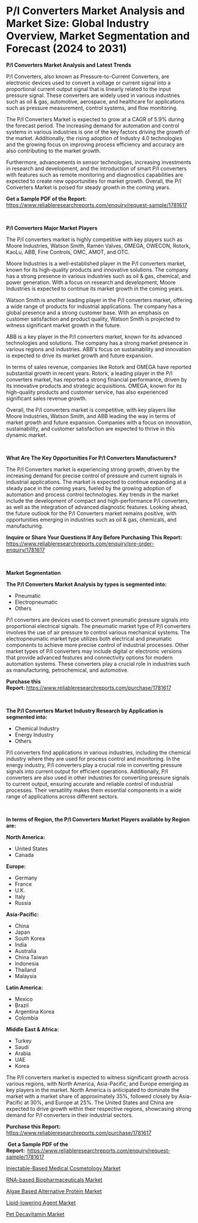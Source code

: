 <p><h1>P/I Converters Market Analysis and Market Size: Global Industry Overview, Market Segmentation and Forecast (2024 to 2031)</h1></p><p><strong>P/I Converters Market Analysis and Latest Trends</strong></p>
<p><p>P/I Converters, also known as Pressure-to-Current Converters, are electronic devices used to convert a voltage or current signal into a proportional current output signal that is linearly related to the input pressure signal. These converters are widely used in various industries such as oil & gas, automotive, aerospace, and healthcare for applications such as pressure measurement, control systems, and flow monitoring.</p><p>The P/I Converters Market is expected to grow at a CAGR of 5.9% during the forecast period. The increasing demand for automation and control systems in various industries is one of the key factors driving the growth of the market. Additionally, the rising adoption of Industry 4.0 technologies and the growing focus on improving process efficiency and accuracy are also contributing to the market growth.</p><p>Furthermore, advancements in sensor technologies, increasing investments in research and development, and the introduction of smart P/I converters with features such as remote monitoring and diagnostics capabilities are expected to create new opportunities for market growth. Overall, the P/I Converters Market is poised for steady growth in the coming years.</p></p>
<p><strong>Get a Sample PDF of the Report:&nbsp;</strong> <a href="https://www.reliableresearchreports.com/enquiry/request-sample/1781617">https://www.reliableresearchreports.com/enquiry/request-sample/1781617</a></p>
<p>&nbsp;</p>
<p><strong>P/I Converters Major Market Players</strong></p>
<p><p>The P/I converters market is highly competitive with key players such as Moore Industries, Watson Smith, Ramén Valves, OMEGA, OWECON, Rotork, KaoLu, ABB, Fine Controls, OMC, AMOT, and OTC.</p><p>Moore Industries is a well-established player in the P/I converters market, known for its high-quality products and innovative solutions. The company has a strong presence in various industries such as oil & gas, chemical, and power generation. With a focus on research and development, Moore Industries is expected to continue its market growth in the coming years.</p><p>Watson Smith is another leading player in the P/I converters market, offering a wide range of products for industrial applications. The company has a global presence and a strong customer base. With an emphasis on customer satisfaction and product quality, Watson Smith is projected to witness significant market growth in the future.</p><p>ABB is a key player in the P/I converters market, known for its advanced technologies and solutions. The company has a strong market presence in various regions and industries. ABB's focus on sustainability and innovation is expected to drive its market growth and future expansion.</p><p>In terms of sales revenue, companies like Rotork and OMEGA have reported substantial growth in recent years. Rotork, a leading player in the P/I converters market, has reported a strong financial performance, driven by its innovative products and strategic acquisitions. OMEGA, known for its high-quality products and customer service, has also experienced significant sales revenue growth.</p><p>Overall, the P/I converters market is competitive, with key players like Moore Industries, Watson Smith, and ABB leading the way in terms of market growth and future expansion. Companies with a focus on innovation, sustainability, and customer satisfaction are expected to thrive in this dynamic market.</p></p>
<p>&nbsp;</p>
<p><strong>What Are The Key Opportunities For P/I Converters Manufacturers?</strong></p>
<p><p>The P/I Converters market is experiencing strong growth, driven by the increasing demand for precise control of pressure and current signals in industrial applications. The market is expected to continue expanding at a steady pace in the coming years, fueled by the growing adoption of automation and process control technologies. Key trends in the market include the development of compact and high-performance P/I converters, as well as the integration of advanced diagnostic features. Looking ahead, the future outlook for the P/I Converters market remains positive, with opportunities emerging in industries such as oil & gas, chemicals, and manufacturing.</p></p>
<p><strong>Inquire or Share Your Questions If Any Before Purchasing This Report:</strong> <a href="https://www.reliableresearchreports.com/enquiry/pre-order-enquiry/1781617">https://www.reliableresearchreports.com/enquiry/pre-order-enquiry/1781617</a></p>
<p>&nbsp;</p>
<p><strong>Market Segmentation</strong></p>
<p><strong>The P/I Converters Market Analysis by types is segmented into:</strong></p>
<p><ul><li>Pneumatic</li><li>Electropneumatic</li><li>Others</li></ul></p>
<p><p>P/I converters are devices used to convert pneumatic pressure signals into proportional electrical signals. The pneumatic market type of P/I converters involves the use of air pressure to control various mechanical systems. The electropneumatic market type utilizes both electrical and pneumatic components to achieve more precise control of industrial processes. Other market types of P/I converters may include digital or electronic versions that provide advanced features and connectivity options for modern automation systems. These converters play a crucial role in industries such as manufacturing, petrochemical, and automotive.</p></p>
<p><strong>Purchase this Report:&nbsp;</strong><a href="https://www.reliableresearchreports.com/purchase/1781617">https://www.reliableresearchreports.com/purchase/1781617</a></p>
<p>&nbsp;</p>
<p><strong>The P/I Converters Market Industry Research by Application is segmented into:</strong></p>
<p><ul><li>Chemical Industry</li><li>Energy Industry</li><li>Others</li></ul></p>
<p><p>P/I converters find applications in various industries, including the chemical industry where they are used for process control and monitoring. In the energy industry, P/I converters play a crucial role in converting pressure signals into current output for efficient operations. Additionally, P/I converters are also used in other industries for converting pressure signals to current output, ensuring accurate and reliable control of industrial processes. Their versatility makes them essential components in a wide range of applications across different sectors.</p></p>
<p>&nbsp;</p>
<p><strong>In terms of Region, the P/I Converters Market Players available by Region are:</strong></p>
<p>
    <p> <strong> North America: </strong>
        <ul>
            <li>United States</li>
            <li>Canada</li>
        </ul>
        </p> 
    <p> <strong> Europe: </strong>
        <ul>
            <li>Germany</li>
            <li>France</li>
            <li>U.K.</li>
            <li>Italy</li>
            <li>Russia</li>
        </ul>
        </p> 
    <p> <strong> Asia-Pacific: </strong>
        <ul>
            <li>China</li>
            <li>Japan</li>
            <li>South Korea</li>
            <li>India</li>
            <li>Australia</li>
            <li>China Taiwan</li>
            <li>Indonesia</li>
            <li>Thailand</li>
            <li>Malaysia</li>
        </ul>
        </p> 
    <p> <strong> Latin America: </strong>
        <ul>
            <li>Mexico</li>
            <li>Brazil</li>
            <li>Argentina Korea</li>
            <li>Colombia</li>
        </ul>
        </p> 
    <p> <strong> Middle East & Africa: </strong>
        <ul>
            <li>Turkey</li>
            <li>Saudi</li>
            <li>Arabia</li>
            <li>UAE</li>
            <li>Korea</li>
        </ul>
    </p>
    </p>
<p><p>The P/I converters market is expected to witness significant growth across various regions, with North America, Asia-Pacific, and Europe emerging as key players in the market. North America is anticipated to dominate the market with a market share of approximately 35%, followed closely by Asia-Pacific at 30%, and Europe at 25%. The United States and China are expected to drive growth within their respective regions, showcasing strong demand for P/I converters in their industrial sectors.</p></p>
<p><strong>Purchase this Report: </strong><a href="https://www.reliableresearchreports.com/purchase/1781617">https://www.reliableresearchreports.com/purchase/1781617</a></p>
<p>&nbsp;<strong>Get a Sample PDF of the Report:&nbsp;&nbsp;</strong><a href="https://www.reliableresearchreports.com/enquiry/request-sample/1781617">https://www.reliableresearchreports.com/enquiry/request-sample/1781617</a></p>
<p><strong></strong></p>
<p><p><a href="https://medium.com/@vivianejast/injectable-based-medical-cosmetology-market-size-and-market-trends-complete-industry-overview-0968c26b3ed6">Injectable-Based Medical Cosmetology Market</a></p><p><a href="https://medium.com/@laurenglover76/rna-based-biopharmaceuticals-market-size-cagr-trends-2024-2030-e8aedecf5e13">RNA-based Biopharmaceuticals Market</a></p><p><a href="https://medium.com/@vivianejast/algae-based-alternative-protein-market-size-and-market-trends-complete-industry-overview-2024-to-e06f2992db72">Algae Based Alternative Protein Market</a></p><p><a href="https://medium.com/@laurenglover76/analyzing-lipid-lowering-agent-market-global-industry-perspective-and-forecast-2024-to-2031-9d522e208e87">Lipid-lowering Agent Market</a></p><p><a href="https://medium.com/@laurenglover76/pet-decavitamin-market-analysis-and-sze-forecasted-for-period-from-2024-to-2031-db64041dd9a7">Pet Decavitamin Market</a></p></p>